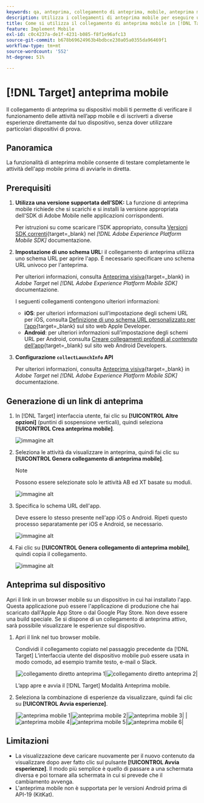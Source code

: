 ```yaml
---
keywords: qa, anteprima, collegamento di anteprima, mobile, anteprima mobile
description: Utilizza i collegamenti di anteprima mobile per eseguire un controllo qualità end-to-end per le attività delle app mobili. Puoi iscriverti a diverse esperienze senza utilizzare speciali dispositivi di prova.
title: Come si utilizza il collegamento di anteprima mobile in [!DNL Target] Mobile?
feature: Implement Mobile
exl-id: c0c4237a-de1f-4231-b085-f8f1e96afc13
source-git-commit: b678b69624963b4bdbce230a05a0355da96469f1
workflow-type: tm+mt
source-wordcount: '552'
ht-degree: 51%

---
```


# [!DNL Target] anteprima mobile

Il collegamento di anteprima su dispositivi mobili ti permette di verificare il funzionamento delle attività nell’app mobile e di iscriverti a diverse esperienze direttamente dal tuo dispositivo, senza dover utilizzare particolari dispositivi di prova.

## Panoramica

La funzionalità di anteprima mobile consente di testare completamente le attività dell&#39;app mobile prima di avviarle in diretta.

## Prerequisiti

1. **Utilizza una versione supportata dell’SDK:** La funzione di anteprima mobile richiede che si scarichi e si installi la versione appropriata dell&#39;SDK di Adobe Mobile nelle applicazioni corrispondenti.

   Per istruzioni su come scaricare l’SDK appropriato, consulta [Versioni SDK correnti](https://developer.adobe.com/client-sdks/documentation/current-sdk-versions/){target=_blank} nel *[!DNL Adobe Experience Platform Mobile SDK]* documentazione.

1. **Impostazione di uno schema URL:** il collegamento di anteprima utilizza uno schema URL per aprire l&#39;app. È necessario specificare uno schema URL univoco per l&#39;anteprima.

   Per ulteriori informazioni, consulta [Anteprima visiva](https://developer.adobe.com/client-sdks/documentation/adobe-target/#visual-preview){target=_blank} in *Adobe Target* nel *[!DNL Adobe Experience Platform Mobile SDK]* documentazione.

   I seguenti collegamenti contengono ulteriori informazioni:

   * **iOS**: per ulteriori informazioni sull’impostazione degli schemi URL per iOS, consulta [Definizione di uno schema URL personalizzato per l’app](https://developer.apple.com/documentation/xcode/defining-a-custom-url-scheme-for-your-app){target=_blank} sul sito web Apple Developer.
   * **Android**: per ulteriori informazioni sull’impostazione degli schemi URL per Android, consulta [Creare collegamenti profondi al contenuto dell’app](https://developer.android.com/training/app-links/deep-linking){target=_blank} sul sito web Android Developers.

1. **Configurazione `collectLaunchInfo` API**

   Per ulteriori informazioni, consulta [Anteprima visiva](https://developer.adobe.com/client-sdks/documentation/adobe-target/#visual-preview){target=_blank} in *Adobe Target* nel *[!DNL Adobe Experience Platform Mobile SDK]* documentazione.

## Generazione di un link di anteprima

1. In [!DNL Target] interfaccia utente, fai clic su **[!UICONTROL Altre opzioni]** (puntini di sospensione verticali), quindi seleziona **[!UICONTROL Crea anteprima mobile]**.

   ![immagine alt](assets/mobile-preview-create.png)

1. Seleziona le attività da visualizzare in anteprima, quindi fai clic su **[!UICONTROL Genera collegamento di anteprima mobile]**.

   >[!NOTE]
   >
   >Possono essere selezionate solo le attività AB ed XT basate su moduli.

   ![immagine alt](assets/mobile-preview-select-activities.png)

1. Specifica lo schema URL dell&#39;app.

   Deve essere lo stesso presente nell&#39;app iOS o Android. Ripeti questo processo separatamente per iOS e Android, se necessario.

   ![immagine alt](assets/mobile-preview-enter-url-scheme.png)

1. Fai clic su **[!UICONTROL Genera collegamento di anteprima mobile]**, quindi copia il collegamento.

   ![immagine alt](assets/mobile-preview-generate-and-copy.png)

## Anteprima sul dispositivo

Apri il link in un browser mobile su un dispositivo in cui hai installato l&#39;app. Questa applicazione può essere l&#39;applicazione di produzione che hai scaricato dall&#39;Apple App Store o dal Google Play Store. Non deve essere una build speciale. Se si dispone di un collegamento di anteprima attivo, sarà possibile visualizzare le esperienze sul dispositivo.

1. Apri il link nel tuo browser mobile.

   Condividi il collegamento copiato nel passaggio precedente da [!DNL Target] L’interfaccia utente del dispositivo mobile può essere usata in modo comodo, ad esempio tramite testo, e-mail o Slack.

   |![collegamento diretto anteprima 1](assets/mobile-preview-open-deeplink.png)|![collegamento diretto anteprima 2](assets/mobile-preview-open-app.png)|

   L’app apre e avvia il [!DNL Target] Modalità Anteprima mobile.

1. Seleziona la combinazione di esperienze da visualizzare, quindi fai clic su **[!UICONTROL Avvia esperienze]**.

   |![anteprima mobile 1](assets/mobile-preview-experience-selection-1.png)|![anteprima mobile 2](assets/mobile-preview-experience-result-1-france.png)|![anteprima mobile 3](assets/mobile-preview-experience-result-1-shipfree.png)|
|![anteprima mobile 4](assets/mobile-preview-experience-selection-2.png)|![anteprima mobile 5](assets/mobile-preview-experience-result-2-aus.png)|![anteprima mobile 6](assets/mobile-preview-experience-result-2-10off.png)|

## Limitazioni 

* La visualizzazione deve caricare nuovamente per il nuovo contenuto da visualizzare dopo aver fatto clic sul pulsante **[!UICONTROL Avvia esperienze]**. Il modo più semplice è quello di passare a una schermata diversa e poi tornare alla schermata in cui si prevede che il cambiamento avvenga.
* L&#39;anteprima mobile non è supportata per le versioni Android prima di API-19 (KitKat).
